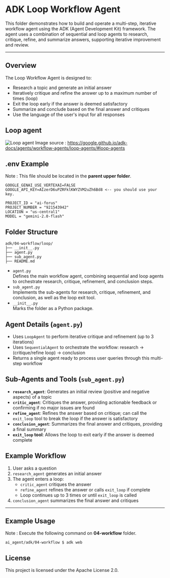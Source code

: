 # ADK Loop Workflow Agent

This folder demonstrates how to build and operate a multi-step, iterative workflow agent using the ADK (Agent Development Kit) framework. The agent uses a combination of sequential and loop agents to research, critique, refine, and summarize answers, supporting iterative improvement and review.

---

## Overview

The Loop Workflow Agent is designed to:
- Research a topic and generate an initial answer
- Iteratively critique and refine the answer up to a maximum number of times (loop)
- Exit the loop early if the answer is deemed satisfactory
- Summarize and conclude based on the final answer and critiques
- Use the language of the user's input for all responses

## Loop agent

![Loop agent](https://google.github.io/adk-docs/assets/loop-agent.png)
Image source : https://google.github.io/adk-docs/agents/workflow-agents/loop-agents/#loop-agents

## .env Example

Note : This file should be located in the **parent upper folder**.

```
GOOGLE_GENAI_USE_VERTEXAI=FALSE
GOOGLE_API_KEY=AIzerD6uPZRFklKWYZVM2uZh6Bd8 <-- you should use your key.

PROJECT_ID = "ai-forus"
PROJECT_NUMBER = "921543942"
LOCATION = "us-central1"
MODEL = "gemini-2.0-flash"
```

## Folder Structure

```
adk/04-workflow/loop/
├── __init__.py
├── agent.py
├── sub_agent.py
├── README.md
```

- `agent.py`  
  Defines the main workflow agent, combining sequential and loop agents to orchestrate research, critique, refinement, and conclusion steps.
- `sub_agent.py`  
  Implements the sub-agents for research, critique, refinement, and conclusion, as well as the loop exit tool.
- `__init__.py`  
  Marks the folder as a Python package.


## Agent Details (`agent.py`)

- Uses `LoopAgent` to perform iterative critique and refinement (up to 3 iterations)
- Uses `SequentialAgent` to orchestrate the workflow: research → (critique/refine loop) → conclusion
- Returns a single agent ready to process user queries through this multi-step workflow

## Sub-Agents and Tools (`sub_agent.py`)

- **`research_agent`**: Generates an initial review (positive and negative aspects) of a topic
- **`critic_agent`**: Critiques the answer, providing actionable feedback or confirming if no major issues are found
- **`refine_agent`**: Refines the answer based on critique; can call the `exit_loop` tool to break the loop if the answer is satisfactory
- **`conclusion_agent`**: Summarizes the final answer and critiques, providing a final summary
- **`exit_loop` tool**: Allows the loop to exit early if the answer is deemed complete


## Example Workflow

1. User asks a question
2. `research_agent` generates an initial answer
3. The agent enters a loop:
    - `critic_agent` critiques the answer
    - `refine_agent` refines the answer or calls `exit_loop` if complete
    - Loop continues up to 3 times or until `exit_loop` is called
4. `conclusion_agent` summarizes the final answer and critiques

---
## Example Usage
Note : Execute the following command on **04-workflow** folder. 

```
ai_agent/adk/04-workflow $ adk web
```

## License

This project is licensed under the Apache License 2.0.
